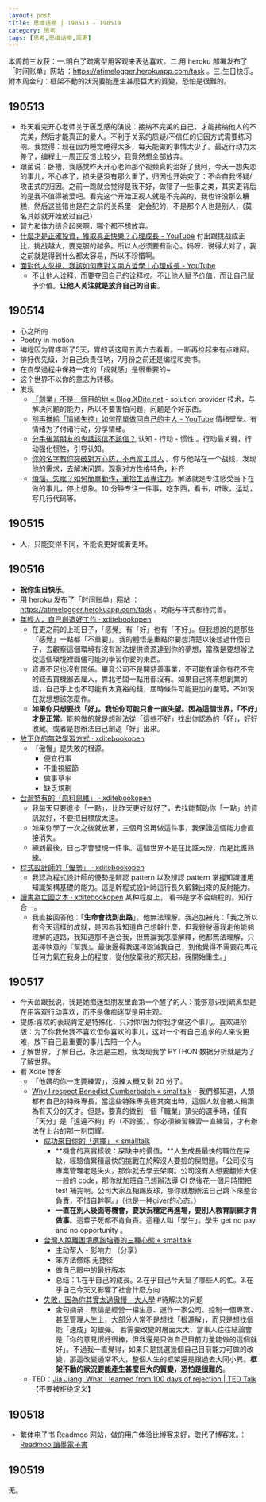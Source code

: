 ```yaml
---
layout: post
title: 思维话痨 | 190513 - 190519
category: 思考
tags: [思考,思维话痨,周更]
---
```

本周前三收获：一.明白了疏离型用客观来表达喜欢。二.用 heroku 部署发布了「时间账单」网站 ：https://atimelogger.herokuapp.com/task 。三.生日快乐。附本周金句：框架不動的狀況要能產生甚麼巨大的質變，恐怕是很難的。

## 190513 
  - 昨天看完开心老师关于匮乏感的演说：接纳不完美的自己，才能接纳他人的不完美，然后才能真正的爱人。不利于关系的质疑/不信任的归因方式需要练习呐。我觉得：现在因为睡觉睡得太多，每天能做的事情太少了。最近行动力太差了，编程上一周正反馈比较少，我竟然想全部放弃。
  - 跟菌说：卧槽，我感觉昨天开心老师那个视频真的治好了我阿，今天一想失恋的事儿，不心疼了，损失感没有那么重了，归因也开始变了：不会自我怀疑/攻击式的归因。之前一跑就会觉得是我不好，做错了一些事之类，其实更背后的是我不值得被爱吧。看完这个开始正视人就是不完美的，我也许没那么糟糕，然后这些错也是在之前的关系里一定会犯的，不是那个人也是别人，(莫名其妙就开始放过自己）
  - 智力和体力结合起来啊，哪个都不想放弃。
  - [什麼才是正確投資，獲取真正快樂？心理成長 - YouTube](https://www.youtube.com/watch?v=J7zhS4Icw-U)  付出跟挑战成正比，挑战越大，要克服的越多。所以人必须要有耐心。妈呀，说得太对了，我之前就是得到什么都太容易，所以不珍惜啊。 
  - [面對他人忽視，我該如何應對Ｘ南方哲學｜心理成長 - YouTube](https://www.youtube.com/watch?v=DE7JKrxwep8) 
      - 不让他人诠释，而要夺回自己的诠释权。不让他人赋予价值，而让自己赋予价值。**让他人关注就是放弃自己的自由**。

## 190514 
- 心之所向
- Poetry in motion
- 编程因为胃疼断了5天，胃的话这周五周六去看看。一断再捡起来有点难阿。
- 排好优先级，对自己负责任呐，7月份之前还是编程和卖书。
- 在自學過程中保持一定的「成就感」是很重要的~
- 这个世界不以你的意志为转移。
- 发现
    - [「創業」不是一個目的地 « Blog.XDite.net](http://blog.xdite.net/posts/2012/08/12/startup-is-not-a-destination) - solution provider 技术，与解决问题的能力，所以不要害怕问题，问题是个好东西。
    - [別再推給「情緒失控」如何簡單做回自己的主人 - YouTube](https://www.youtube.com/watch?v=evOUYCP8QQQ&t=150s) 情绪壁垒。有情绪为了付诸行动，分享情绪。
    - [分手後當朋友的鬼話該信不該信？](https://www.youtube.com/watch?v=gPCLHlQ7Rzc)  认知 - 行动 - 惯性 。行动最关键，行动强化惯性，引导认知。
    - [你的名字教你突破對方心防，不再當工具人](https://www.youtube.com/watch?v=UZf8i7yBbys) 。你与他站在一个战线，发现他的需求，去解决问题。观察对方性格特色，补齐
    - [煩惱、失眠？如何簡單動作，重拾生活專注力](https://www.youtube.com/watch?v=DUTesgDqwZE)。解法就是专注感受当下在做的事儿，停止想象。10 分钟专注一件事，吃东西，看书，听歌，运动，写几行代码等。
 
##  190515
 - 人，只能变得不同，不能说更好或者更坏。
 
## 190516
- **祝你生日快乐**。
- 用 heroku 发布了「时间账单」网站 ：https://atimelogger.herokuapp.com/task 。功能与样式都待完善。
- [年輕人，自己創造好工作 · xditebookopen](https://shenzhoudance1.gitbooks.io/xditebookopen/content/A23.html)
     - 在更之前的上班日子，「感覺」有「好」也有「不好」。但我想說的是那些「感覺」一點都「不重要」。我的體悟是重點你要想清楚以後想過什麼日子，去觀察這個環境有沒有辦法提供資源達到你的夢想，當務是要想辦法從這個環境裡面儘可能的學習你要的東西。
     - 資源不足也沒有關係。畢竟公司不是開慈善事業，不可能有讓你有花不完的錢去買機器去雇人，靠北老闆一點用都沒有。如果自己將來想創業的話，自己手上也不可能有太寬裕的錢，屆時條件可能更加的嚴苛。不如現在就想想該怎麼作。
     - **如果你只想要找「好」。我怕你可能只會一直失望。因為這個世界，「不好」才是正常**。能夠做的就是想辦法從「這些不好」找出你認為的「好」，好好收藏。或者是想辦法自己創造「好」出來。
- [放下你的無效學習方式 · xditebookopen](https://shenzhoudance1.gitbooks.io/xditebookopen/content/B06.html)
     - 「傲慢」是失敗的根源。
        - 便宜行事
        - 不重視細節
        - 做事草率
        - 缺乏規劃
- [台灣特有的「原料思維」 · xditebookopen](https://shenzhoudance1.gitbooks.io/xditebookopen/content/B02.html)
    - 我每天只要進步「一點」，比昨天更好就好了，去找能幫助你「一點」的資訊就好，不要把目標放太遠。
    - 如果你學了一次之後就放著，三個月沒再做這件事，我保證這個能力會直接消失。
    - 練到最後，自己才會發現一件事。這個世界不是在比誰天份，而是比誰熟練。
- [程式設計師的「優勢」 · xditebookopen](https://shenzhoudance1.gitbooks.io/xditebookopen/content/A75.html)
    - 我認為程式設計師的優勢是辨認 pattern 以及辨認 pattern 掌握知識運用知識架構基礎的能力。這是幹程式設計師這行長久鍛鍊出來的反射能力。
- [讀書為亡國之本 · xditebookopen](https://shenzhoudance1.gitbooks.io/xditebookopen/content/A55.html)  某种程度上， 看书是学不会编程的。知行合一。
    - 我直接回答他：「**生命會找到出路**」。他無法理解。我追加補充：「我之所以有今天這樣的成就，是因為我知道自己想幹什麼，但我爸爸逼我走他能夠理解的道路，我知道那不適合我，但無論我怎麼解釋，他都無法理解，只選擇執意的『幫我』。最後逼得我選擇毀滅我自己，到他覺得不需要花再花任何力氣在我身上的程度，從他放棄我的那天起，我開始重生。」
    
## 190517  
- 今天菌跟我说，我是她痴迷型朋友里面第一个醒了的人：能够意识到疏离型是在用客观行动喜欢，而不是像痴迷型是用主观。
- 提炼:喜欢的表现肯定是特殊化，只对你/因为你我才做这个事儿。喜欢进阶版：为了你我做我不喜欢但你喜欢的事儿，这对一个有自己追求的人来说更难，放下自己最重要的事儿去陪一个人。
- 了解世界，了解自己，永远是主题，我发现我学 PYTHON 数据分析就是为了了解世界。
- 看 Xdite 博客
    - 「他媽的你一定要練習」，沒練大概又剩 20 分了。
    - [Why I respect Benedict Cumberbatch « smalltalk](http://smalltalk.xdite.net/posts/181224-why-i-respect-benedict-cumberbatch)
          - 我們都知道，人類都有自己的特殊專長，當這些特殊專長極其突出時，這個人就會被人稱讚為有天分的天才。但是，要真的做到一個「職業」頂尖的選手時，僅有「天分」是「遠遠不夠」的（不誇張）。你必須練習練習一直練習，才有辦法在上台的那一刻閃耀。
        - [成功來自你的「選擇」 « smalltalk](http://smalltalk.xdite.net/posts/316314-success-comes-from-your-choice)
          - **機會的真實樣貌：屎缺中的價值。**人生成長最快的職位在屎缺，經驗值累積最快的挑戰在於解沒人要撿的屎問題。「公司沒有專案管理老是失火，那你就去學去架啊。公司沒有人想要翻修大便一般的 code，那你就加班自己想辦法導 CI 然後花一個月時間把 test 補完啊。公司大家互相踢皮球，那你就想辦法自己跳下來整合負責，不惜自幹啊。」（也是一种giver的心态。）
          - **一直在別人後面等機會，要狀況穩定再進場，要別人教育訓練才肯做事**。這輩子死都不肯負責。這種人叫「學生」。學生 get no pay and no opportunity 。
        - [台灣人脫離困境應該培養的三種心態 « smalltalk](http://smalltalk.xdite.net/posts/333758-taiwan-three-mideset) 
          - 主动帮人 - 影响力 （分享）
          - 笨方法修炼 无捷径
          - 做自己眼中的最好版本
          - 总结：1.在乎自己的成長。2.在乎自己今天幫了哪些人的忙。3.在乎自己今天又影響了社會什麼方向
        - [失敗，因為你其實太過傲慢 - 大人學](https://www.darencademy.com/article/view/id/9298)  #待解决的问题 
          - 金句摘录：無論是經營一檔生意、運作一家公司、控制一個專案、甚至管理人生上，大部分人常不是想找「根源解」，而只是想找個能「速成」的銀彈。 若需要改變的層面太大，當事人往往結論會是「你的意見很好很棒，但我還是只做自己目前力量能做的這個就好」。不過我一直覺得，如果只是挑選幾個自己目前能力可做的改變，那這改變通常不大，整個人生的框架還是跟過去大同小異。**框架不動的狀況要能產生甚麼巨大的質變，恐怕是很難的**。
  - TED：[Jia Jiang: What I learned from 100 days of rejection | TED Talk](https://www.ted.com/talks/jia_jiang_what_i_learned_from_100_days_of_rejection)  【不要被拒绝定义】
  
## 190518
  - 繁体电子书 Readmoo 网站，做的用户体验比博客来好，取代了博客来。：[ Readmoo 讀墨電子書](https://readmoo.com/)
  
## 190519
无。
